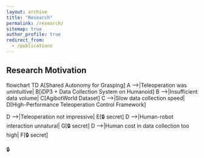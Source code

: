 ```yaml
---
layout: archive
title: "Research"
permalink: /research/
sitemap: true
author_profile: true
redirect_from:
  - /publications
---
```


## Research Motivation

<div class="mermaid">
flowchart TD
  A[Shared Autonomy for Grasping]
  A -->|Teleoperation was unintuitive| B[iDP3 + Data Collection System on Humanoid]
  B -->|Insufficient data volume| C[AgibotWorld Dataset]
  C -->|Slow data collection speed| D[High-Performance Teleoperation Control Framework]

  D -->|Teleoperation not impressive| E[🔒 secret]
  D -->|Human-robot interaction unnatural| G[🔒 secret]
  D -->|Human cost in data collection too high| F[🔒 secret]
</div>

<!-- ## Publications -->

🔒

